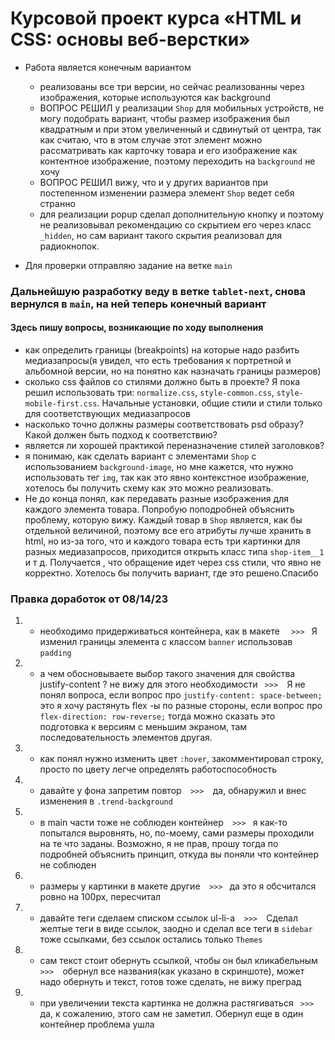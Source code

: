 # Курсовой проект курса «HTML и CSS: основы веб-верстки»

* Работа является конечным вариантом
    - реализованы все три версии, но сейчас реализованны через изображения, которые используются как background
    - ВОПРОС РЕШИЛ у реализации `Shop` для мобильных устройств, не могу подобрать вариант, чтобы размер изображения был квадратным и при этом увеличенный и сдвинутый от центра, так как считаю, что в этом случае этот элемент можно рассматривать как карточку товара и его изображение как контентное изображение, поэтому переходить на `background` не хочу
    - ВОПРОС РЕШИЛ вижу, что и у других вариантов при постепенном изменении размера элемент `Shop` ведет себя странно
    - для реализации popup сделал дополнительную кнопку и поэтому не реализовывал рекомендацию со скрытием его через класс `_hidden`, но сам вариант такого скрытия реализовал для радиокнопок.

* Для проверки отправляю задание на ветке `main`

### Дальнейшую разработку веду в ветке `tablet-next`, снова вернулся в `main`, на ней теперь конечный вариант
#### Здесь пишу вопросы, возникающие по ходу выполнения
- как определить границы (breakpoints) на которые надо разбить медиазапросы(я увидел, что есть требования к портретной и альбомной версии, но на понятно как назначать границы размеров)
- сколько css файлов со стилями должно быть в проекте? Я пока решил использовать три: `normalize.css`, `style-common.css`, `style-mobile-first.css`. Начальные установки, общие стили и стили только для соответствующих медиазапросов
- насколько точно должны размеры соответствовать psd образу? Какой должен быть подход к соответствию?
- является ли хорошей практикой переназначение стилей заголовков?
- я понимаю, как сделать вариант с элементами `Shop` с использованием `background-image`, но мне кажется, что нужно использовать тег `img`, так как это явно контекстное изображение, хотелось бы получить схему как это можно реализовать.  
- Не до конца понял, как передавать разные изображения для каждого элемента товара. Попробую поподробней объяснить проблему, которую вижу. Каждый товар в `Shop` является, как бы отдельной величиной, поэтому все его атрибуты лучше хранить в html, но из-за того, что и каждого товара есть три картинки для разных медиазапросов, приходится открыть класс типа `shop-item__1` и т д. Получается , что обращение идет через css стили, что явно не корректно. Хотелось бы получить вариант, где это решено.Спасибо 





### Правка доработок от 08/14/23
1. - необходимо придерживаться контейнера, как в макете   `   >>>  `   Я изменил границы элемента с классом `banner` использовав `padding` 

2. - а чем обосновываете выбор такого значения для свойства justify-content ? не вижу для этого необходимости `  >>>   `Я не понял вопроса, если вопрос про `justify-content: space-between;` это я хочу растянуть flex -ы по разные стороны, если вопрос про `flex-direction: row-reverse;` тогда можно сказать это подготовка к версиям с меньшим экраном, там последовательность элементов другая. 

3. - как понял нужно изменить цвет `:hover`, закомментировал строку, просто по цвету легче определять работоспособность 

4. - давайте у фона запретим повтор`   >>>   `да, обнаружил и внес изменения в  `.trend-background`

5. - в main части тоже не соблюден контейнер`   >>>  ` я как-то попытался выровнять, но, по-моему, сами размеры проходили на те что заданы. Возможно, я не прав, прошу тогда по подробней объяснить принцип, откуда вы поняли что контейнер не соблюден 

6. - размеры у картинки в макете другие`   >>>  ` да это я обсчитался ровно на 100px, пересчитал

7. - давайте теги сделаем списком ссылок ul-li-a`   >>>   `Сделал желтые теги в виде ссылок, заодно и сделал все теги в `sidebar` тоже ссылками, без ссылок остались только `Themes`

8. - сам текст стоит обернуть ссылкой, чтобы он был кликабельным `  >>>   `обернул все названия(как указано в скриншоте), может надо обернуть и текст, готов тоже сделать, не вижу преград

9. - при увеличении текста картинка не должна растягиваться `  >>>  ` да, к сожалению, этого сам не заметил. Обернул еще в один контейнер проблема ушла


